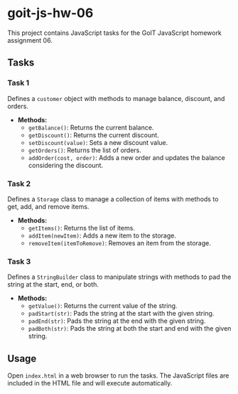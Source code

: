 # goit-js-hw-06

This project contains JavaScript tasks for the GoIT JavaScript homework assignment 06.

## Tasks

### Task 1

Defines a `customer` object with methods to manage balance, discount, and orders.

- **Methods:**
  - `getBalance()`: Returns the current balance.
  - `getDiscount()`: Returns the current discount.
  - `setDiscount(value)`: Sets a new discount value.
  - `getOrders()`: Returns the list of orders.
  - `addOrder(cost, order)`: Adds a new order and updates the balance considering the discount.

### Task 2

Defines a `Storage` class to manage a collection of items with methods to get, add, and remove items.

- **Methods:**
  - `getItems()`: Returns the list of items.
  - `addItem(newItem)`: Adds a new item to the storage.
  - `removeItem(itemToRemove)`: Removes an item from the storage.

### Task 3

Defines a `StringBuilder` class to manipulate strings with methods to pad the string at the start, end, or both.

- **Methods:**
  - `getValue()`: Returns the current value of the string.
  - `padStart(str)`: Pads the string at the start with the given string.
  - `padEnd(str)`: Pads the string at the end with the given string.
  - `padBoth(str)`: Pads the string at both the start and end with the given string.

## Usage

Open `index.html` in a web browser to run the tasks. The JavaScript files are included in the HTML file and will execute automatically.

